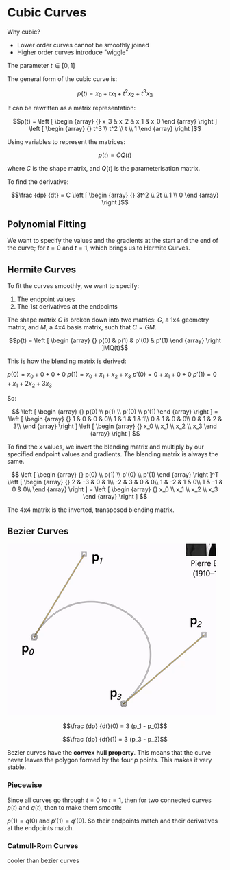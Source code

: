 # Cubic Curves

Why cubic? 
- Lower order curves cannot be smoothly joined 
- Higher order curves introduce "wiggle"

The parameter $t \in [0,1]$

The general form of the cubic curve is:

$$p(t) = x_0 + tx_1 + t^2x_2 + t^3x_3$$

It can be rewritten as a matrix representation:

$$p(t) = \left [ \begin {array} {} x_3 & x_2 & x_1 & x_0 \end {array} \right ] \left [ \begin {array} {} t^3 \\ t^2 \\ t \\ 1 \end {array} \right ]$$

Using variables to represent the matrices:

$$p(t) = CQ(t)$$

where $C$ is the shape matrix, and $Q(t)$ is the parameterisation matrix. 

To find the derivative:

$$\frac {dp} {dt} = C \left [ \begin {array} {} 3t^2 \\ 2t \\ 1 \\ 0 \end {array} \right ]$$

## Polynomial Fitting

We want to specify the values and the gradients at the start and the end of the curve; for $t=0$ and $t=1$, which brings us to Hermite Curves.

## Hermite Curves

To fit the curves smoothly, we want to specify:
1. The endpoint values
2. The 1st derivatives at the endpoints

The shape matrix $C$ is broken down into two matrics: $G$, a 1x4 geometry matrix, and $M$, a 4x4 basis matrix, such that $C = GM$.

$$p(t) = \left [ \begin {array} {} p(0) & p(1) & p'(0) & p'(1) \end {array} \right ]MQ(t)$$

This is how the blending matrix is derived:

$p(0) = x_0 + 0 + 0 + 0$
$p(1) = x_0 + x_1 + x_2 + x_3$
$p'(0) = 0 + x_1 + 0 + 0$
$p'(1) = 0 + x_1 + 2x_2 + 3x_3$

So:

$$
\left [ \begin {array} {} p(0) \\ p(1) \\ p'(0) \\ p'(1) \end {array} \right ] =
\left [ \begin {array} {} 
1 & 0 & 0 & 0\\
1 & 1 & 1 & 1\\
0 & 1 & 0 & 0\\
0 & 1 & 2 & 3\\
\end {array} \right ]
\left [ \begin {array} {} x_0 \\ x_1 \\ x_2 \\ x_3 \end {array} \right ]
$$

To find the $x$ values, we invert the blending matrix and multiply by our specified endpoint values and gradients. The blending matrix is always the same.

$$
\left [ \begin {array} {} p(0) \\ p(1) \\ p'(0) \\ p'(1) \end {array} \right ]^T
\left [ \begin {array} {} 
2 & -3 & 0 & 1\\
-2 & 3 & 0 & 0\\
1 & -2 & 1 & 0\\
1 & -1 & 0 & 0\\
\end {array} \right ]  =
\left [ \begin {array} {} x_0 \\ x_1 \\ x_2 \\ x_3 \end {array} \right ]
$$

The 4x4 matrix is the inverted, transposed blending matrix. 

## Bezier Curves

![](assets/2025-01-30-17-39-28.png)

$$\frac {dp} {dt}(0) = 3 (p_1 - p_0)$$

$$\frac {dp} {dt}(1) = 3 (p_3 - p_2)$$

Bezier curves have the **convex hull property**. This means that the curve never leaves the polygon formed by the four $p$ points. This makes it very stable. 

### Piecewise

Since all curves go through $t=0$ to $t=1$, then for two connected curves $p(t)$ and $q(t)$, then to make them smooth:

$p(1) = q(0)$ and $p'(1) = q'(0)$. So their endpoints match and their derivatives at the endpoints match. 

### Catmull-Rom Curves

cooler than bezier curves